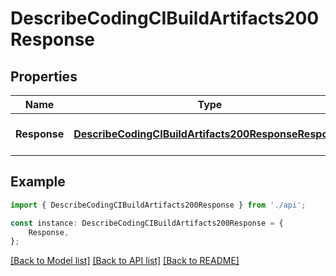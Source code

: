 # DescribeCodingCIBuildArtifacts200Response


## Properties

Name | Type | Description | Notes
------------ | ------------- | ------------- | -------------
**Response** | [**DescribeCodingCIBuildArtifacts200ResponseResponse**](DescribeCodingCIBuildArtifacts200ResponseResponse.md) |  | [optional] [default to undefined]

## Example

```typescript
import { DescribeCodingCIBuildArtifacts200Response } from './api';

const instance: DescribeCodingCIBuildArtifacts200Response = {
    Response,
};
```

[[Back to Model list]](../README.md#documentation-for-models) [[Back to API list]](../README.md#documentation-for-api-endpoints) [[Back to README]](../README.md)
